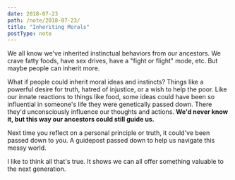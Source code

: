```yaml
---
date: 2018-07-23
path: /note/2018-07-23/
title: "Inheriting Morals"
postType: note
---
```


We all know we've inherited instinctual behaviors from our ancestors. We crave fatty foods, have sex drives, have a "fight or flight" mode, etc. But maybe people can inherit more.

What if people could inherit moral ideas and instincts? Things like a powerful desire for truth, hatred of injustice, or a wish to help the poor. Like our innate reactions to things like food, some ideas could have been so influential in someone's life they were genetically passed down. There they'd unconsciously influence our thoughts and actions. **We'd never know it, but this way our ancestors could still guide us.**

Next time you reflect on a personal principle or truth, it could've been passed down to you. A guidepost passed down to help us navigate this messy world.

I like to think all that's true. It shows we can all offer something valuable to the next generation.
